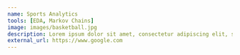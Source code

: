 ```yaml
---
name: Sports Analytics
tools: [EDA, Markov Chains]
image: images/basketball.jpg
description: Lorem ipsum dolor sit amet, consectetur adipiscing elit, sed do eiusmod tempor incididunt ut labore et dolore magna aliqua.
external_url: https://www.google.com
---
```

